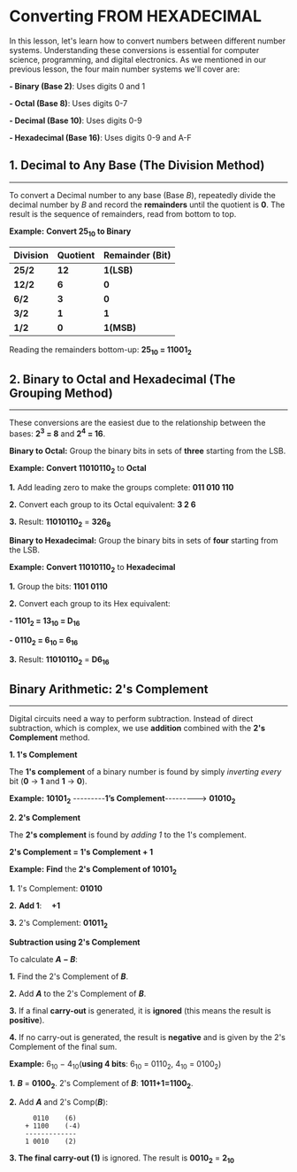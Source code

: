 # Converting FROM HEXADECIMAL

In this lesson, let's learn how to convert numbers between different number systems. Understanding these conversions is essential for computer science, programming, and digital electronics.
As we mentioned in our previous lesson, the four main number systems we'll cover are: 

**- Binary (Base 2)**: Uses digits 0 and 1

**- Octal (Base 8)**: Uses digits 0-7

**- Decimal (Base 10)**: Uses digits 0-9

**- Hexadecimal (Base 16)**: Uses digits 0-9 and A-F

## 1. Decimal to Any Base (The Division Method)
---

To convert a Decimal number to any base (Base _B_), repeatedly divide the decimal number by _B_ and record the **remainders** until the quotient is **0**. The result is the sequence of remainders, read from bottom to top.

**Example:** **Convert 25<sub>10</sub> to Binary**

| **Division** | **Quotient** | **Remainder (Bit)** |
| :---- | :------ | :---- |
|**25/2**| **12** | **1(LSB)** |
|**12/2**| **6** | **0** |
|**6/2**| **3** | **0** |
|**3/2**| **1** | **1** |
|**1/2**| **0** | **1(MSB)** |
Reading the remainders bottom-up: **25<sub>10</sub> = 11001<sub>2</sub>**


## 2. Binary to Octal and Hexadecimal (The Grouping Method)
---

These conversions are the easiest due to the relationship between the bases: **2<sup>3</sup> = 8** and **2<sup>4</sup> = 16**.

**Binary to Octal:** Group the binary bits in sets of **three** starting from the LSB.

**Example:** **Convert 11010110<sub>2</sub>** to **Octal**

**1.** Add leading zero to make the groups complete: **011 010 110**

**2.** Convert each group to its Octal equivalent: **3 2 6**

**3.** Result: **11010110<sub>2</sub>** = **326<sub>8</sub>** 

**Binary to Hexadecimal:** Group the binary bits in sets of **four** starting from the LSB.

**Example:** **Convert 11010110<sub>2</sub>** to **Hexadecimal**

**1.** Group the bits: **1101 0110**

**2.** Convert each group to its Hex equivalent: 

**- 1101<sub>2</sub> = 13<sub>10</sub> = D<sub>16</sub>**

**- 0110<sub>2</sub> = 6<sub>10</sub> = 6<sub>16</sub>**

**3.** Result: **11010110<sub>2</sub>** = **D6<sub>16</sub>**
​
  

## Binary Arithmetic: 2's Complement
---

Digital circuits need a way to perform subtraction. Instead of direct subtraction, which is complex, we use **addition** combined with the **2's Complement** method.

**1. 1's Complement**

The **1's complement** of a binary number is found by simply *inverting every* bit (**0** -> **1** and **1** -> **0**).

**Example:** **10101<sub>2</sub>** ---------**1’s Complement**---------> **01010<sub>2</sub>**


**2. 2's Complement**

The **2's complement** is found by *adding 1* to the 1's complement.

**2's Complement = 1's Complement + 1**

**Example:** **Find** the **2's Complement of 10101<sub>2</sub>**

**1.** 1's Complement: **01010**

**2.** **Add 1**:  &emsp;**+1**

**3.** 2's Complement: **01011<sub>2</sub>**

**Subtraction using 2's Complement**

To calculate **_A_ − _B_**:

**1.** Find the 2's Complement of **_B_**.

**2.** Add **_A_** to the 2's Complement of **_B_**.

**3.** If a final **carry-out** is generated, it is **ignored** (this means the result is **positive**).

**4.** If no carry-out is generated, the result is **negative** and is given by the 2's Complement of the final sum.

**Example:** 6<sub>10</sub> − 4<sub>10​</sub>(**using 4 bits**: 6<sub>10</sub> = 0110<sub>2</sub>, 4<sub>10</sub> = 0100<sub>2</sub>)

**1.** **_B_** = **0100<sub>2</sub>**. 2's Complement of **_B_**: **1011+1=1100<sub>2</sub>**.

**2.** Add **_A_** and 2's Comp(**_B_**):

          0110    (6)
        + 1100    (-4)
        -------------
        1 0010    (2)


**3. The final carry-out (1)** is ignored. The result is **0010<sub>2</sub>** = **2<sub>10</sub>**

